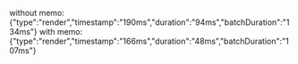 without memo: {"type":"render","timestamp":"190ms","duration":"94ms","batchDuration":"134ms"}
with memo: {"type":"render","timestamp":"166ms","duration":"48ms","batchDuration":"107ms"}
